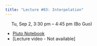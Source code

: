 ```yaml
---
title: "Lecture #03: Interpolation"
---
```


&nbsp;&nbsp;&nbsp;&nbsp;&nbsp;Tu, Sep 2, 3:30 pm – 4:45 pm (Bo Guo)

- [Pluto Notebook](../assets/pluto_notebooks/Module1_interpolation.html)
- [Lecture video - Not available]
